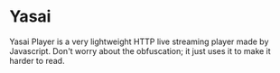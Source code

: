 # Yasai
Yasai Player is a very lightweight HTTP live streaming player made by Javascript. Don't worry about the obfuscation; it just uses it to make it harder to read.
